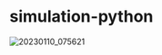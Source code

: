 # simulation-python

![20230110_075621](https://user-images.githubusercontent.com/79104097/211444895-599d0b9c-a07b-46f6-9037-b988570faa0e.jpg)
